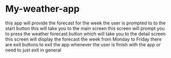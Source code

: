 # My-weather-app
this app will provide the forecast for the week
the user is prompted to to the start button
this will take you to the main screen
this screen will prompt you to press the weather forecast button which will take you to the detail screen
this screen will display the forecast the week from Monday to Friday
there are exit buttons to exit the app whenever the user is finish with the app or need to just exit in general
